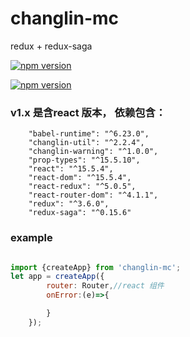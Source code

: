 # changlin-mc
redux + redux-saga

[![npm version](https://img.shields.io/npm/v/changlin-mc.svg)](https://www.npmjs.com/package/changlin-mc)

[![npm version](https://img.shields.io/npm/v/changlin-mc.svg)](https://www.npmjs.com/package/changlin-mc)
### v1.x 是含react 版本， 依赖包含：
        "babel-runtime": "^6.23.0",
        "changlin-util": "^2.2.4",
        "changlin-warning": "^1.0.0",
        "prop-types": "^15.5.10",
        "react": "^15.5.4",
        "react-dom": "^15.5.4",
        "react-redux": "^5.0.5",
        "react-router-dom": "^4.1.1",
        "redux": "^3.6.0",
        "redux-saga": "^0.15.6"

### example
```javascript

import {createApp} from 'changlin-mc';
let app = createApp({
        router: Router,//react 组件
        onError:(e)=>{

        }
    });

```


